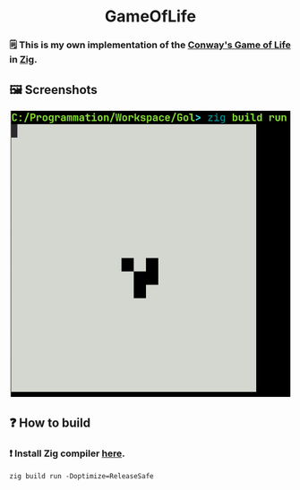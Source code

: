 <div align="center">
	<h1>GameOfLife</h1>
</div>

### 🗒️ This is my own implementation of the [Conway's Game of Life](https://en.wikipedia.org/wiki/Conway%27s_Game_of_Life) in [Zig](https://ziglang.org).

## 🖼️ Screenshots
<div align="center">
	<img width="500" src="./screenshots/1.png" alt="">
</div>

## ❓ How to build
### ❗ Install Zig compiler [here](https://ziglang.org/download/).

~~~shell
zig build run -Doptimize=ReleaseSafe
~~~